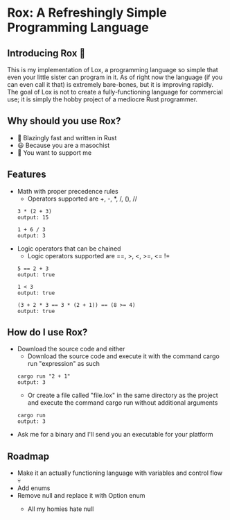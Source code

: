 <H1> Rox: A Refreshingly Simple Programming Language </H1>

<H2>Introducing Rox 🦀</H2>
This is my implementation of Lox, a programming language so simple that even your little sister can program in it. As of right now the language (if you can even call it that) is extremely bare-bones, but it is improving rapidly. The goal of Lox is not to create a fully-functioning language for commercial use; it is simply the hobby project of a mediocre Rust programmer.

<H2>Why should you use Rox?</H2>

-  🚀 Blazingly fast and written in Rust  
- 😃 Because you are a masochist
- 🥰 You want to support me

<H2>Features</H2>

- Math with proper precedence rules
  - Operators supported are +, -, *, /, (), //
  ```
  3 * (2 + 3)
  output: 15
  
  1 + 6 / 3
  output: 3
  
  ```
- Logic operators that can be chained
  - Logic operators supported are ==, >, <, >=, <= != 
  ```
  5 == 2 + 3
  output: true

  1 < 3
  output: true

  (3 + 2 * 3 == 3 * (2 + 1)) == (8 >= 4)
  output: true
  ```

<H2>How do I use Rox?</H2>

- Download the source code and either
  - Download the source code and execute it with the command cargo run "expression" as such 
  ```
  cargo run "2 + 1"
  output: 3
  ```
  - Or create a file called "file.lox" in the same directory as the project and execute the command cargo run without additional arguments
  ```
  cargo run
  output: 3
  ```
- Ask me for a binary and I'll send you an executable for your platform
<H2>Roadmap</H2>

- Make it an actually functioning language with variables and control flow 💀
- Add enums
- Remove null and replace it with Option<T> enum
  - All my homies hate null
